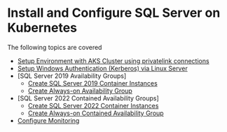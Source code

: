 # Install and Configure SQL Server on Kubernetes

The following topics are covered

* [Setup Environment with AKS Cluster using privatelink connections](./modules/setup.md)
* [Setup Windows Authentication (Kerberos) via Linux Server](./modules/kerberos.md)
* [SQL Server 2019 Availability Groups]
    * [Create SQL Server 2019 Container Instances](./modules/sql19.md)
    * [Create Always-on Availability Group](./modules/hadr19.md)
* [SQL Server 2022 Contained Availability Groups]
    * [Create SQL Server 2022 Container Instances](./modules/sql22.md)
    * [Create Always-on Contained Availability Group](./modules/hadr22.md)
* [Configure Monitoring](./modules/monitor.md)
